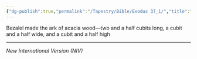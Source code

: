 ```yaml
---
{"dg-publish":true,"permalink":"/Tapestry/Bible/Exodus 37_1/","title":"Exodus 37:1","hide":true,"tags":["bible"],"dgHomeLink":true,"dgShowLocalGraph":true,"dgEnableSearch":true}
---
```


Bezalel made the ark of acacia wood—two and a half cubits long, a cubit and a half wide, and a cubit and a half high

---
*New International Version (NIV)*